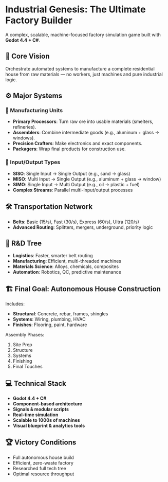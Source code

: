 # Industrial Genesis: The Ultimate Factory Builder
A complex, scalable, machine-focused factory simulation game built with **Godot 4.4 + C#**.

## 🎯 Core Vision
Orchestrate automated systems to manufacture a complete residential house from raw materials — no workers, just machines and pure industrial logic.

## ⚙️ Major Systems

### 🔩 Manufacturing Units
- **Primary Processors**: Turn raw ore into usable materials (smelters, refineries).
- **Assemblers**: Combine intermediate goods (e.g., aluminum + glass → windows).
- **Precision Crafters**: Make electronics and exact components.
- **Packagers**: Wrap final products for construction use.

### 🔀 Input/Output Types
- **SISO**: Single Input → Single Output (e.g., sand → glass)
- **MISO**: Multi Input → Single Output (e.g., aluminum + glass → window)
- **SIMO**: Single Input → Multi Output (e.g., oil → plastic + fuel)
- **Complex Streams**: Parallel multi-input/output processes

## 🛠 Transportation Network
- **Belts**: Basic (15/s), Fast (30/s), Express (60/s), Ultra (120/s)
- **Advanced Routing**: Splitters, mergers, underground, priority logic

## 🧪 R&D Tree
- **Logistics**: Faster, smarter belt routing
- **Manufacturing**: Efficient, multi-threaded machines
- **Materials Science**: Alloys, chemicals, composites
- **Automation**: Robotics, QC, predictive maintenance

## 🏗 Final Goal: Autonomous House Construction
Includes:
- **Structural**: Concrete, rebar, frames, shingles
- **Systems**: Wiring, plumbing, HVAC
- **Finishes**: Flooring, paint, hardware

Assembly Phases:
1. Site Prep
2. Structure
3. Systems
4. Finishing
5. Final Touches

## 💻 Technical Stack
- **Godot 4.4 + C#**
- **Component-based architecture**
- **Signals & modular scripts**
- **Real-time simulation**
- **Scalable to 1000s of machines**
- **Visual blueprint & analytics tools**

## 🏆 Victory Conditions
- Full autonomous house build
- Efficient, zero-waste factory
- Researched full tech tree
- Optimal resource throughput
